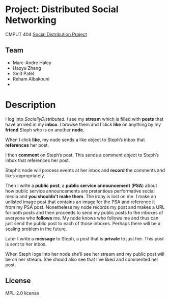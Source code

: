 # Project: Distributed Social Networking
CMPUT 404 [Social Distribution Project](https://github.com/abramhindle/CMPUT404-project-socialdistribution)
## Team

- Marc-Andre Haley
- Haoyu Zhang
- Smit Patel
- Reham Albakouni
- 
# Description
I log into _SociallyDistributed_. I see my **stream** which is filled with **posts** that have arrived in my **inbox**. I browse them and I click **like** on anything by my **friend** Steph who is on another **node**.

When I click **like**, my node sends a like object to Steph’s inbox that **references** her post.

I then **comment** on Steph’s post. This sends a comment object to Steph’s inbox that references her post.

Steph’s node will process events at her inbox and **record** the comments and likes appropriately.

Then I write a **public post**, a **public service announcement** (**PSA**) about how public service announcements are pretentious performative social media and **you shouldn’t make them**. The irony is lost on me. I make an unlisted image post that contains an image for the PSA and reference it from my PSA post. Nonetheless my node records my post and makes a URL for both posts and then proceeds to send my public posts to the inboxes of everyone who **follows** me. My node knows who follows me and thus can just send the public post to each of those inboxes. Perhaps there will be a scaling problem in the future.

Later I write a **message** to Steph, a post that is **private** to just her. This post is sent to her inbox.

When Steph logs into her node she’ll see her stream and my public post will be on her stream. She should also see that I’ve liked and commented her post.
## License
MPL-2.0 license
